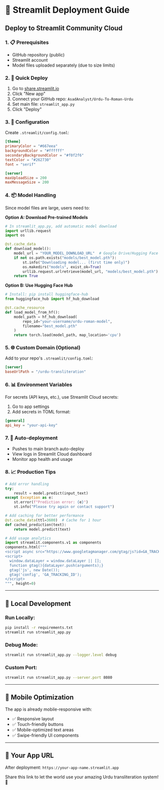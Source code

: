 # 🌟 Streamlit Deployment Guide

## Deploy to Streamlit Community Cloud

### 1. 📋 Prerequisites
- GitHub repository (public)
- Streamlit account
- Model files uploaded separately (due to size limits)

### 2. 🚀 Quick Deploy
1. Go to [share.streamlit.io](https://share.streamlit.io)
2. Click "New app"
3. Connect your GitHub repo: `AsadAnalyst/Urdu-To-Roman-Urdu`
4. Set main file: `streamlit_app.py`
5. Click "Deploy"

### 3. 🔧 Configuration

Create `.streamlit/config.toml`:
```toml
[theme]
primaryColor = "#667eea"
backgroundColor = "#ffffff"
secondaryBackgroundColor = "#f0f2f6"
textColor = "#262730"
font = "serif"

[server]
maxUploadSize = 200
maxMessageSize = 200
```

### 4. 📦 Model Handling

Since model files are large, users need to:

**Option A: Download Pre-trained Models**
```python
# In streamlit_app.py, add automatic model download
import urllib.request
import os

@st.cache_data
def download_model():
    model_url = "YOUR_MODEL_DOWNLOAD_URL"  # Google Drive/Hugging Face
    if not os.path.exists("models/best_model.pth"):
        st.info("Downloading model... (first time only)")
        os.makedirs("models", exist_ok=True)
        urllib.request.urlretrieve(model_url, "models/best_model.pth")
    return True
```

**Option B: Use Hugging Face Hub**
```python
# Install: pip install huggingface-hub
from huggingface_hub import hf_hub_download

@st.cache_resource
def load_model_from_hf():
    model_path = hf_hub_download(
        repo_id="your-username/urdu-roman-model",
        filename="best_model.pth"
    )
    return torch.load(model_path, map_location='cpu')
```

### 5. 🌐 Custom Domain (Optional)

Add to your repo's `.streamlit/config.toml`:
```toml
[server]
baseUrlPath = "/urdu-transliteration"
```

### 6. 📊 Environment Variables

For secrets (API keys, etc.), use Streamlit Cloud secrets:
1. Go to app settings
2. Add secrets in TOML format:
```toml
[general]
api_key = "your-api-key"
```

### 7. 🔄 Auto-deployment

- Pushes to main branch auto-deploy
- View logs in Streamlit Cloud dashboard
- Monitor app health and usage

### 8. 📈 Production Tips

```python
# Add error handling
try:
    result = model.predict(input_text)
except Exception as e:
    st.error(f"Prediction error: {e}")
    st.info("Please try again or contact support")

# Add caching for better performance
@st.cache_data(ttl=3600)  # Cache for 1 hour
def cached_prediction(text):
    return model.predict(text)

# Add usage analytics
import streamlit.components.v1 as components
components.html("""
<script async src="https://www.googletagmanager.com/gtag/js?id=GA_TRACKING_ID"></script>
<script>
  window.dataLayer = window.dataLayer || [];
  function gtag(){dataLayer.push(arguments);}
  gtag('js', new Date());
  gtag('config', 'GA_TRACKING_ID');
</script>
""", height=0)
```

---

## 🎯 Local Development

### Run Locally:
```bash
pip install -r requirements.txt
streamlit run streamlit_app.py
```

### Debug Mode:
```bash
streamlit run streamlit_app.py --logger.level debug
```

### Custom Port:
```bash
streamlit run streamlit_app.py --server.port 8080
```

---

## 📱 Mobile Optimization

The app is already mobile-responsive with:
- ✅ Responsive layout
- ✅ Touch-friendly buttons  
- ✅ Mobile-optimized text areas
- ✅ Swipe-friendly UI components

---

## 🚀 Your App URL
After deployment: `https://your-app-name.streamlit.app`

Share this link to let the world use your amazing Urdu transliteration system! 🌟